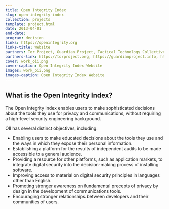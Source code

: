 ```yaml
---
title: Open Integrity Index
slug: open-integrity-index
collection: projects
template: project.html
date: 2013-04-01
end-date: 
program: decision
links: https://openintegrity.org
links-title: Website
partners: Tor Project, Guardian Project, Tactical Technology Collective, Open ITP, Internews
partners-link: https://torproject.org, https://guardianproject.info, https://tacticaltech.org, https://openitp.org, http://internews.org
cover: work_oii.png
cover-caption: Open Integrity Index Website
images: work_oii.png
images-caption: Open Integrity Index Website
---
```


## What is the Open Integrity Index? 

The Open Integrity Index enables users to make sophisticated decisions about the tools they use for privacy and communications, without requiring a high-level security engineering background.

OII has several distinct objectives, including:
 - Enabling users to make educated decisions about the tools they use and the ways in which they expose their personal information.
 - Establishing a platform for the results of independent audits to be made accessible to a general audience.
 - Providing a resource for other platforms, such as application markets, to integrate digital security into the decision-making process of installing software.
 - Improving access to material on digital security principles in languages other than English.
 - Promoting stronger awareness on fundamental precepts of privacy by design in the development of communications tools.
 - Encouraging stronger relationships between developers and their communities of users.

